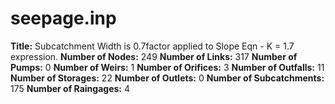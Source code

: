 # seepage.inp
**Title:** Subcatchment Width is 0.7factor applied to Slope Eqn - K = 1.7 expression.
**Number of Nodes:** 249
**Number of Links:** 317
**Number of Pumps:** 0
**Number of Weirs:** 1
**Number of Orifices:** 3
**Number of Outfalls:** 11
**Number of Storages:** 22
**Number of Outlets:** 0
**Number of Subcatchments:** 175
**Number of Raingages:** 4

